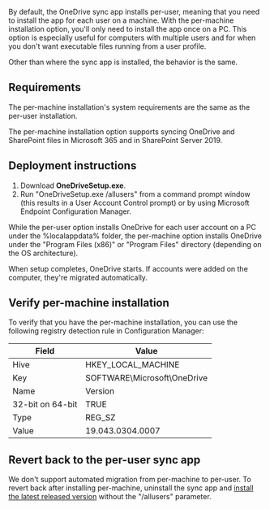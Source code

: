 By default, the OneDrive sync app installs per-user, meaning that you need to install the app for each user on a machine. With the per-machine installation option, you'll only need to install the app once on a PC. This option is especially useful for computers with multiple users and for when you don't want executable files running from a user profile.

Other than where the sync app is installed, the behavior is the same.

## Requirements

The per-machine installation's system requirements are the same as the per-user installation.

The per-machine installation option supports syncing OneDrive and SharePoint files in Microsoft 365 and in SharePoint Server 2019.

## Deployment instructions

1.  Download **OneDriveSetup.exe**.
2.  Run "OneDriveSetup.exe /allusers" from a command prompt window (this results in a User Account Control prompt) or by using Microsoft Endpoint Configuration Manager.

While the per-user option installs OneDrive for each user account on a PC under the %localappdata% folder, the per-machine option installs OneDrive under the "Program Files (x86)" or "Program Files" directory (depending on the OS architecture).

When setup completes, OneDrive starts. If accounts were added on the computer, they're migrated automatically.

## Verify per-machine installation

To verify that you have the per-machine installation, you can use the following registry detection rule in Configuration Manager:

| **Field**        | **Value**                     |
| ---------------- | ----------------------------- |
| Hive             | HKEY\_LOCAL\_MACHINE          |
| Key              | SOFTWARE\\Microsoft\\OneDrive |
| Name             | Version                       |
| 32-bit on 64-bit | TRUE                          |
| Type             | REG\_SZ                       |
| Value            | 19.043.0304.0007              |

## Revert back to the per-user sync app

We don't support automated migration from per-machine to per-user. To revert back after installing per-machine, uninstall the sync app and [install the latest released version](https://go.microsoft.com/fwlink/?linkid=844652) without the "/allusers" parameter.

